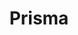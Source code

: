 ---
slug: "/prisma"
title: "Prisma"
description: "Daily UI prompts are designed to challenge participants to think creatively and improve design skills in areas such as typography, color theory, layout, and user experience design."
url: "http://prisma-beta.celcom.com.my"
button: "Prisma-beta Site"

contributions:
  - role: Conceptual Design
  - role: UI/UX Design

technologies:
  - tool: Adobe XD

featuredImages:
  - image: images/beige/beige-1.png
  - image: images/beige/beige-2.png
  - image: images/beige/beige-3.png
  - image: images/beige/beige-4.png
---